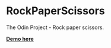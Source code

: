 # RockPaperScissors
The Odin Project - Rock paper scissors.

[**Demo here**](https://atoti2.github.io/RockPaperScissors/)
